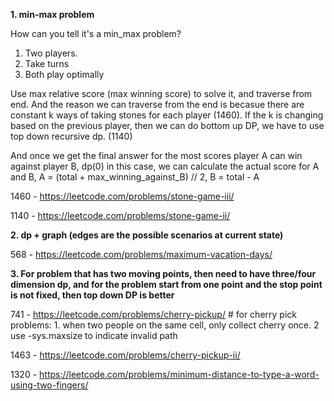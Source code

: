 **1. min-max problem**

How can you tell it's a min_max problem? 

1) Two players. 
2) Take turns 
3) Both play optimally

Use max relative score (max winning score) to solve it, and traverse from end. And the reason we can traverse from the end is becasue there are constant k ways of taking stones for each player (1460). If the k is changing based on the previous player, then we can do bottom up DP, we have to use top down recursive dp. (1140)

And once we get the final answer for the most scores player A can win against player B,  dp(0) in this case, we can calculate the actual score for A and B,  A = (total + max_winning_against_B) // 2,   B = total - A

1460 - https://leetcode.com/problems/stone-game-iii/

1140 - https://leetcode.com/problems/stone-game-ii/

**2. dp + graph (edges are the possible scenarios at current state)**

568 - https://leetcode.com/problems/maximum-vacation-days/

**3. For problem that has two moving points, then need to have three/four dimension dp, and for the problem start from one point and the stop point is not fixed, then top down DP is better**

741 - https://leetcode.com/problems/cherry-pickup/ # for cherry pick problems: 1. when two people on the same cell, only collect cherry once. 2 use -sys.maxsize to indicate invalid path

1463 - https://leetcode.com/problems/cherry-pickup-ii/

1320 - https://leetcode.com/problems/minimum-distance-to-type-a-word-using-two-fingers/
